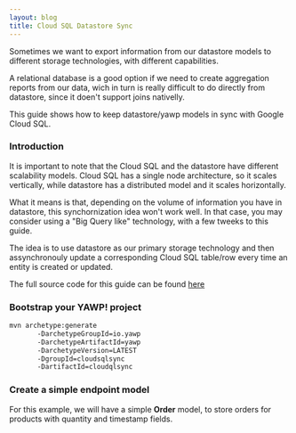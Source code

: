 ```yaml
---
layout: blog
title: Cloud SQL Datastore Sync
---
```


Sometimes we want to export information from our datastore models to different
storage technologies, with different capabilities. 

A relational database is a good option if we need to create aggregation reports from our data, 
wich in turn is really difficult to do directly from datastore, since it doen't support
joins nativelly.

This guide shows how to keep datastore/yawp models in sync with Google Cloud SQL.

<!--more-->

### Introduction

It is important to note that the Cloud SQL and the datastore have different
scalability models. Cloud SQL has a single node architecture, so it scales vertically, 
while datastore has a distributed model and it scales horizontally.

What it means is that, depending on the volume of information you have in datastore, this
synchornization idea won't work well. In that case, you may consider using a "Big Query like" 
technology, with a few tweeks to this guide.

The idea is to use datastore as our primary storage technology and then assynchronouly 
update a corresponding Cloud SQL table/row every time an entity is created or updated.

The full source code for this guide can be found [here](xxx)

### Bootstrap your YAWP! project

~~~ bash
mvn archetype:generate     
       -DarchetypeGroupId=io.yawp
       -DarchetypeArtifactId=yawp
       -DarchetypeVersion=LATEST
       -DgroupId=cloudsqlsync
       -DartifactId=cloudqlsync
~~~

### Create a simple endpoint model

For this example, we will have a simple __Order__ model, to store orders for products 
with quantity and timestamp fields.

~~~
~~~


